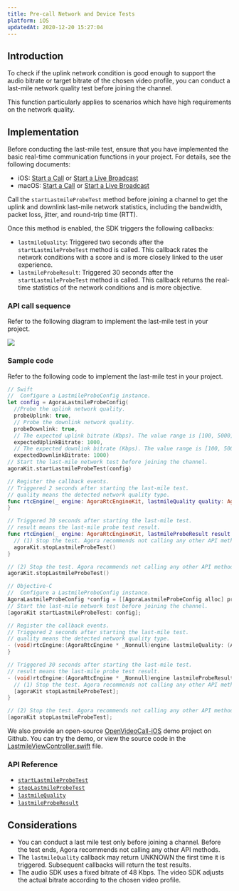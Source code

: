 ```yaml
---
title: Pre-call Network and Device Tests
platform: iOS
updatedAt: 2020-12-20 15:27:04
---
```

## Introduction

To check if the uplink network condition is good enough to support the audio bitrate or target bitrate of the chosen video profile, you can conduct a last-mile network quality test before joining the channel.

This function particularly applies to scenarios which have high requirements on the network quality.



## Implementation

Before conducting the last-mile test, ensure that you have implemented the basic real-time communication functions in your project. For details, see the following documents:
- iOS: [Start a Call](start_call_ios) or [Start a Live Broadcast](start_live_ios)
- macOS: [Start a Call](start_call_mac) or [Start a Live Broadcast](start_live_mac)

Call the `startLastmileProbeTest` method before joining a channel to get the uplink and downlink last-mile network statistics, including the bandwidth, packet loss, jitter, and round-trip time (RTT).

Once this method is enabled, the SDK triggers the following callbacks:

- `lastmileQuality`: Triggered two seconds after the `startLastmileProbeTest` method is called. This callback rates the network conditions with a score and is more closely linked to the user experience.
- `lastmileProbeResult`: Triggered 30 seconds after the `startLastmileProbeTest` method is called. This callback returns the real-time statistics of the network conditions and is more objective.

### API call sequence

Refer to the following diagram to implement the last-mile test in your project.

![](https://web-cdn.agora.io/docs-files/1569465569670)

### Sample code

Refer to the following code to implement the last-mile test in your project.

```swift
// Swift
//  Configure a LastmileProbeConfig instance.
let config = AgoraLastmileProbeConfig(
  //Probe the uplink network quality.
  probeUplink: true, 
  // Probe the downlink network quality.
  probeDownlink: true,
  // The expected uplink bitrate (Kbps). The value range is [100, 5000].
  expectedUplinkBitrate: 1000, 
  // The expected downlink bitrate (Kbps). The value range is [100, 5000].
  expectedDownlinkBitrate: 1000)
// Start the last-mile network test before joining the channel.
agoraKit.startLastmileProbeTest(config)

// Register the callback events.
// Triggered 2 seconds after starting the last-mile test.
// quality means the detected network quality type.
func rtcEngine(_ engine: AgoraRtcEngineKit, lastmileQuality quality: AgoraNetworkQuality) {
}

// Triggered 30 seconds after starting the last-mile test.
// result means the last-mile probe test result.
func rtcEngien(_ engine: AgoraRtcEngineKit, lastmileProbeResult result: AgoraLastmileProbeResult){
  // (1) Stop the test. Agora recommends not calling any other API method before the test ends.
  agoraKit.stopLastmileProbeTest()  
}

// (2) Stop the test. Agora recommends not calling any other API method before the test ends.
agoraKit.stopLastmileProbeTest()
```

```objective-c
// Objective-C
//  Configure a LastmileProbeConfig instance.
AgoraLastmileProbeConfig *config = [[AgoraLastmileProbeConfig alloc] probeUplink: YES probeDownlink: YES expectedUplinkBitrate: 1000 expectedDownlinkBitrate: 1000];
// Start the last-mile network test before joining the channel.
[agoraKit startLastmileProbeTest: config];

// Register the callback events.
// Triggered 2 seconds after starting the last-mile test.
// quality means the detected network quality type.
- (void)rtcEngine:(AgoraRtcEngine * _Nonnull)engine lastmileQuality: (AgoraNetworkQuality)quality {
}

// Triggered 30 seconds after starting the last-mile test.
// result means the last-mile probe test result.
- (void)rtcEngine:(AgoraRtcEngine * _Nonnull)engine lastmileProbeResult: (AgoraLastmileProbeResult)result {
  // (1) Stop the test. Agora recommends not calling any other API method before the test ends.
  [agoraKit stopLastmileProbeTest];
}

// (2) Stop the test. Agora recommends not calling any other API method before the test ends.
[agoraKit stopLastmileProbeTest];
```

We also provide an open-source [OpenVideoCall-iOS](https://github.com/AgoraIO/Basic-Video-Call/tree/master/Group-Video/OpenVideoCall-iOS) demo project on Github. You can try the demo, or view the source code in the [LastmileViewController.swift](https://github.com/AgoraIO/Basic-Video-Call/blob/master/Group-Video/OpenVideoCall-iOS/OpenVideoCall/LastmileViewController.swift) file.

### API Reference

- [`startLastmileProbeTest`](./API%20Reference/oc/Classes/AgoraRtcEngineKit.html#//api/name/startLastmileProbeTest:)
- [`stopLastmileProbeTest`](./API%20Reference/oc/Classes/AgoraRtcEngineKit.html#//api/name/stopLastmileProbeTest)
- [`lastmileQuality`](./API%20Reference/oc/Protocols/AgoraRtcEngineDelegate.html#//api/name/rtcEngine:lastmileQuality:)
- [`lastmileProbeResult`](./API%20Reference/oc/Protocols/AgoraRtcEngineDelegate.html#//api/name/rtcEngine:lastmileProbeTestResult:)

## Considerations
- You can conduct a last mile test only before joining a channel. Before the test ends, Agora recommends not calling any other API methods.
- The `lastmileQuality` callback may return UNKNOWN the first time it is triggered. Subsequent callbacks will return the test results.
- The audio SDK uses a fixed bitrate of 48 Kbps. The video SDK adjusts the actual bitrate according to the chosen video profile.




